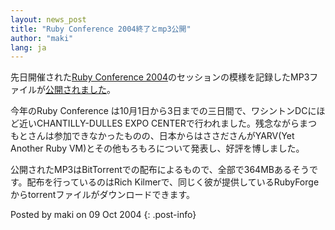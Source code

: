 ```yaml
---
layout: news_post
title: "Ruby Conference 2004終了とmp3公開"
author: "maki"
lang: ja
---
```


先日開催された[Ruby Conference 2004][1]のセッションの模様を記録したMP3ファイルが[公開されました][2]。

今年のRuby Conference は10月1日から3日までの三日間で、ワシントンDCにほど近いCHANTILLY-DULLES EXPO
CENTERで行われました。残念ながらまつもとさんは参加できなかったものの、日本からはささださんがYARV(Yet Another Ruby
VM)とその他もろもろについて発表し、好評を博しました。

公開されたMP3はBitTorrentでの配布によるもので、全部で364MBあるそうです。配布を行っているのはRich
Kilmerで、同じく彼が提供しているRubyForgeからtorrentファイルがダウンロードできます。

Posted by maki on 09 Oct 2004
{: .post-info}



[1]: http://www.rubycentral.org/conference/ 
[2]: http://bt.rubyforge.org/ 
